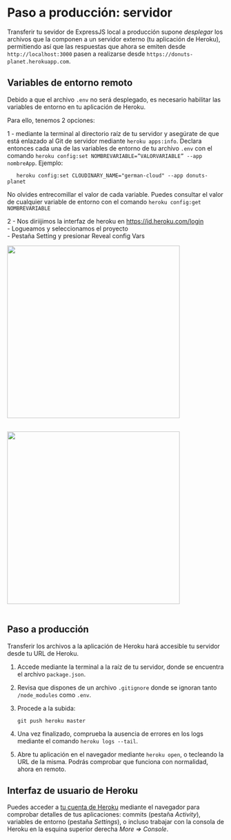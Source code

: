 # Paso a producción: servidor

Transferir tu sevidor de ExpressJS local a producción supone _desplegar_ los archivos que la componen a un servidor externo (tu aplicación de Heroku), permitiendo así que las respuestas que ahora se emiten desde `http://localhost:3000` pasen a realizarse desde `https://donuts-planet.herokuapp.com`.
       
## Variables de entorno remoto

Debido a que el archivo `.env` no será desplegado, es necesario habilitar las variables de entorno en tu aplicación de Heroku.

Para ello, tenemos 2 opciones: 

1 - mediante la terminal al directorio raíz de tu servidor y asegúrate de que está enlazado al Git de servidor mediante `heroku apps:info`. Declara entonces cada una de las variables de entorno de tu archivo `.env` con el comando `heroku config:set NOMBREVARIABLE=”VALORVARIABLE” --app nombreApp`. Ejemplo:

       heroku config:set CLOUDINARY_NAME="german-cloud" --app donuts-planet
  
No olvides entrecomillar el valor de cada variable. Puedes consultar el valor de cualquier variable de entorno con el comando `heroku config:get NOMBREVARIABLE` 

2 - Nos diriijimos la interfaz de heroku en https://id.heroku.com/login <br/>
       - Logueamos y seleccionamos el proyecto <br/>
       - Pestaña Setting y presionar Reveal config Vars<br/>

  <img src="https://res.cloudinary.com/dnpvaaivi/image/upload/v1631632251/Captura_de_pantalla_2021-09-14_a_las_17.02.00_p0ryy8.png" width="400"/><br/><br/>

  <img src="https://res.cloudinary.com/dnpvaaivi/image/upload/v1631632258/Captura_de_pantalla_2021-09-14_a_las_17.04.10_lafnts.png" width="400"/><br/><br/>


## Paso a producción

Transferir los archivos a la aplicación de Heroku hará accesible tu servidor desde tu URL de Heroku.

1. Accede mediante la terminal a la raíz de tu servidor, donde se encuentra el archivo `package.json`.
2. Revisa que dispones de un archivo `.gitignore` donde se ignoran tanto `/node_modules` como `.env`.
3. Procede a la subida:
       
       git push heroku master

4. Una vez finalizado, comprueba la ausencia de errores en los logs mediante el comando `heroku logs --tail`.
5. Abre tu aplicación en el navegador mediante `heroku open`, o tecleando la URL de la misma. Podrás comprobar que funciona con normalidad, ahora en remoto.

## Interfaz de usuario de Heroku

Puedes acceder a [tu cuenta de Heroku](https://dashboard.heroku.com/apps) mediante el navegador para comprobar detalles de tus aplicaciones: commits (pestaña *Activity*), variables de entorno (pestaña *Settings*), o incluso trabajar con la consola de Heroku en la esquina superior derecha *More => Console*.
